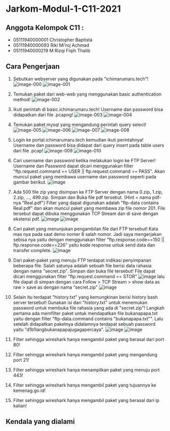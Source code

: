 # Jarkom-Modul-1-C11-2021

## Anggota Kelompok C11 : <br>
- 05111940000001 Christopher Baptista
- 05111940000093 Riki Mi’roj Achmad
- 05111940000219 M Rizqi Fiqih Thalib

## Cara Pengerjaan
1. Sebutkan webserver yang digunakan pada "ichimarumaru.tech"! 
![image-000](https://user-images.githubusercontent.com/57831206/134773481-1516c950-065c-4f18-ab06-e0c370d0b85e.png)
![image-001](https://user-images.githubusercontent.com/57831206/134773484-5e0f68a4-f2b1-4fa9-9611-46809564a021.png)

2. Temukan paket dari web-web yang menggunakan basic authentication method!
![image-002](https://user-images.githubusercontent.com/57831206/134773489-fdecdc88-17fa-4ee5-9472-245ead4d24ec.png)

3. Ikuti perintah di basic.ichimarumaru.tech! Username dan password bisa didapatkan dari file .pcapng!
![image-003](https://user-images.githubusercontent.com/57831206/134773490-feeee43e-e287-48d1-8e15-20a217a742f0.png)
![image-004](https://user-images.githubusercontent.com/57831206/134773491-4dd51269-d332-47b8-93eb-2fea4bfacf0c.png)

4. Temukan paket mysql yang mengandung perintah query select!
![image-005](https://user-images.githubusercontent.com/57831206/134773493-56fdbf1e-da50-456b-8ae7-da4d74bdbf12.png)
![image-006](https://user-images.githubusercontent.com/57831206/134773499-652f8750-7d01-47a7-9c6d-68b47c37945f.png)
![image-007](https://user-images.githubusercontent.com/57831206/134773501-752ad6a7-8027-47f3-8ae1-6a2a8b6c8f07.png)
![image-008](https://user-images.githubusercontent.com/57831206/134773503-20a3055d-c04f-4dbf-a5b9-4484442e9d96.png)

5. Login ke portal.ichimarumaru.tech kemudian ikuti perintahnya! Username dan password bisa didapat dari query insert pada table users dari file .pcap!
![image-009](https://user-images.githubusercontent.com/57831206/134773505-403bbc92-3ac7-4ec8-9306-c15cc3278166.jpg)
![image-010](https://user-images.githubusercontent.com/57831206/134773507-8bee6964-5d66-49a5-943a-2634c9bed4d5.png)

6. Cari username dan password ketika melakukan login ke FTP Server!
Username dan Password dapat dicari menggunakan filter "ftp.request.command == USER || ftp.request.command == PASS". Akan muncul paket yang membawa username dan password seperti pada gambar berikut.
![image](https://user-images.githubusercontent.com/74702068/134773732-8f7e04ab-63cf-4b53-8695-e6172169bcd4.png)


7. Ada 500 file zip yang disimpan ke FTP Server dengan nama 0.zip, 1.zip, 2.zip, ..., 499.zip. Simpan dan Buka file pdf tersebut. (Hint = nama pdf-nya "Real.pdf")
Filter yang dapat digunakan adalah "ftp-data contains Real.pdf" dan akan muncul paket yang membawa zip file nomor 201. File tersebut dapat dibuka menggunakan TCP Stream dan di save dengan ekstensi pdf. 
![image](https://user-images.githubusercontent.com/74702068/134773783-cb40e7b6-bf6d-4c22-a457-2b2d96eb434b.png)
![image](https://user-images.githubusercontent.com/74702068/134773807-e7702e66-19e5-4985-9aeb-24cf9b4e43cc.png)


8. Cari paket yang menunjukan pengambilan file dari FTP tersebut!
Kata mas nya pada saat demo nomer 8 salah nomor. Jadi saya mengerjakan sebisa nya yaitu dengan menggunakan filter "ftp.response.code==150 || ftp.response.code==226" yaitu kode response untuk send data dan transfer complete.
![image](https://user-images.githubusercontent.com/74702068/134773853-89ff8ac5-1e75-4ff6-8ad8-7d01e93be781.png)


9. Dari paket-paket yang menuju FTP terdapat indikasi penyimpanan beberapa file. Salah satunya adalah sebuah file berisi data rahasia dengan nama "secret.zip". Simpan dan buka file tersebut!
File dapat dicari menggunakan filter "ftp.request.command == STOR"
![image](https://user-images.githubusercontent.com/74702068/134773870-2edb5098-e905-4a72-86d4-9f8a809b2527.png)
lalu file dapat di simpan dengan cara Follow > TCP Stream > show data as raw > save as dengan nama “secret.zip"
![image](https://user-images.githubusercontent.com/74702068/134773903-4b1c46b1-b501-4002-885d-fc8246f3b6f7.png)

10. Selain itu terdapat "history.txt" yang kemungkinan berisi history bash server tersebut! Gunakan isi dari "history.txt" untuk menemukan password untuk membuka file rahasia yang ada di "secret.zip"!
Langkah pertama ada memfilter paket untuk mendapatkan file bukanapapa.txt yaitu dengan filter "ftp-data.command contains "bukanapapa.txt"". Lalu setelah didapatkan paketnya didalamnya  terdapat sebuah password yaitu "d1b1langbukanapapajugagapercaya".
![image](https://user-images.githubusercontent.com/74702068/134773964-8ba0a389-d7b9-42dd-9d4f-fddaa1949417.png)
![image](https://user-images.githubusercontent.com/74702068/134773973-9d9515c3-a46c-49ad-9e99-b85d84e5646d.png)


11. Filter sehingga wireshark hanya mengambil paket yang berasal dari port 80! 


12. Filter sehingga wireshark hanya mengambil paket yang mengandung port 21!


13. Filter sehingga wireshark hanya menampilkan paket yang menuju port 443!


14. Filter sehingga wireshark hanya mengambil paket yang tujuannya ke kemenag.go.id!


15. Filter sehingga wireshark hanya mengambil paket yang berasal dari ip kalian!

## Kendala yang dialami
